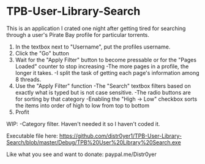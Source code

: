 # TPB-User-Library-Search

This is an application I crated one night after getting tired for searching through a user's Pirate Bay profile for particular torrents.
1. In the textbox next to "Username", put the profiles username.
2. Click the "Go" button
3. Wait for the "Apply Filter" button to become pressable or for the "Pages Loaded" counter to stop increasing
  -The more pages in a profile, the longer it takes.
  -I split the task of getting each page's information among 8 threads.
4. Use the "Apply Filter" function
  -The "Search" textbox filters based on exactly what is typed but is not case sensitive.
  -The radio buttons are for sorting by that category
  -Enabling the "High -> Low" checkbox sorts the items into order of high to low from top to bottom
5. Profit

WIP:
  -Category filter. Haven't needed it so I haven't coded it.

Executable file here: https://github.com/distr0yer1/TPB-User-Library-Search/blob/master/Debug/TPB%20User%20Library%20Search.exe

Like what you see and want to donate: paypal.me/Distr0yer
